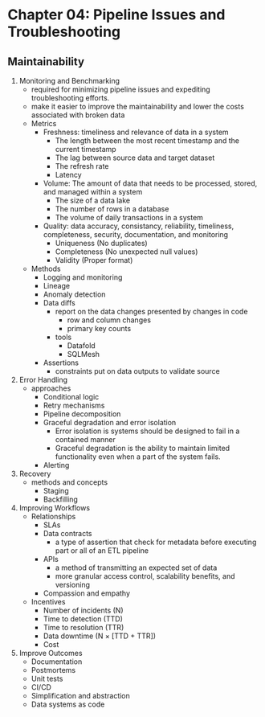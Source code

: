 # Chapter 04: Pipeline Issues and Troubleshooting
## Maintainability
1. Monitoring and Benchmarking
   - required for minimizing pipeline issues and expediting troubleshooting efforts.
   - make it easier to improve the maintainability and lower the costs associated with broken data
   - Metrics
     * Freshness: timeliness and relevance of data in a system
       - The length between the most recent timestamp and the current timestamp
       - The lag between source data and target dataset
       - The refresh rate
       - Latency
     * Volume: The amount of data that needs to be processed, stored, and managed within a system
       - The size of a data lake
       - The number of rows in a database
       - The volume of daily transactions in a system
     * Quality: data accuracy, consistancy, reliability, timeliness, completeness, security, documentation, and monitoring
       - Uniqueness (No duplicates)
       - Completeness (No unexpected null values)
       - Validity (Proper format)
   - Methods
      * Logging and monitoring
      * Lineage
      * Anomaly detection
      * Data diffs
        - report on the data changes presented by changes in code
          * row and column changes
          * primary key counts
        - tools
          * Datafold
          * SQLMesh
      * Assertions
        - constraints put on data outputs to validate source
 2. Error Handling
    - approaches
      * Conditional logic
      * Retry mechanisms
      * Pipeline decomposition
      * Graceful degradation and error isolation
        - Error isolation is systems should be designed to fail in a contained manner
        - Graceful degradation is the ability to maintain limited functionality even when a part of the system fails.
      * Alerting
  3. Recovery
     - methods and concepts
       * Staging
       * Backfilling
  4. Improving Workflows
     - Relationships
       * SLAs
       * Data contracts
         - a type of assertion that check for metadata before executing part or all of an ETL pipeline
       * APIs
         - a method of transmitting an expected set of data
         - more granular access control, scalability benefits, and versioning
        * Compassion and empathy
     - Incentives
       * Number of incidents (N)
       * Time to detection (TTD)
       * Time to resolution (TTR)
       * Data downtime (N × [TTD + TTR])
       * Cost
  5. Improve Outcomes
     - Documentation
     - Postmortems
     - Unit tests
     - CI/CD
     - Simplification and abstraction
     - Data systems as code
